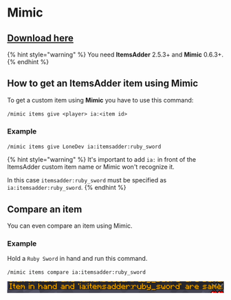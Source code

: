 # Mimic

## [Download here](https://github.com/EndlessCodeGroup/Mimic)

{% hint style="warning" %}
You need **ItemsAdder** 2.5.3+ and **Mimic** 0.6.3+.
{% endhint %}

## How to get an ItemsAdder item using Mimic

To get a custom item using **Mimic** you have to use this command:

`/mimic items give <player> ia:<item id>`

### Example

`/mimic items give LoneDev ia:itemsadder:ruby_sword`

{% hint style="warning" %}
It's important to add `ia:` in front of the ItemsAdder custom item name or Mimic won't recognize it.

In this case `itemsadder:ruby_sword` must be specified as `ia:itemsadder:ruby_sword`.
{% endhint %}

## Compare an item

You can even compare an item using Mimic.

### Example

Hold a `Ruby Sword` in hand and run this command.

`/mimic items compare ia:itemsadder:ruby_sword`

![](<../../.gitbook/assets/image (52) (1) (1) (1).png>)
